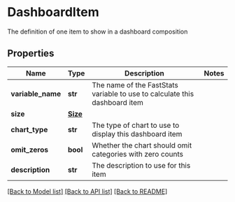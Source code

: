 # DashboardItem

The definition of one item to show in a dashboard composition
## Properties
Name | Type | Description | Notes
------------ | ------------- | ------------- | -------------
**variable_name** | **str** | The name of the FastStats variable to use to calculate this dashboard item | 
**size** | [**Size**](Size.md) |  | 
**chart_type** | **str** | The type of chart to use to display this dashboard item | 
**omit_zeros** | **bool** | Whether the chart should omit categories with zero counts | 
**description** | **str** | The description to use for this item | 

[[Back to Model list]](../README.md#documentation-for-models) [[Back to API list]](../README.md#documentation-for-api-endpoints) [[Back to README]](../README.md)


